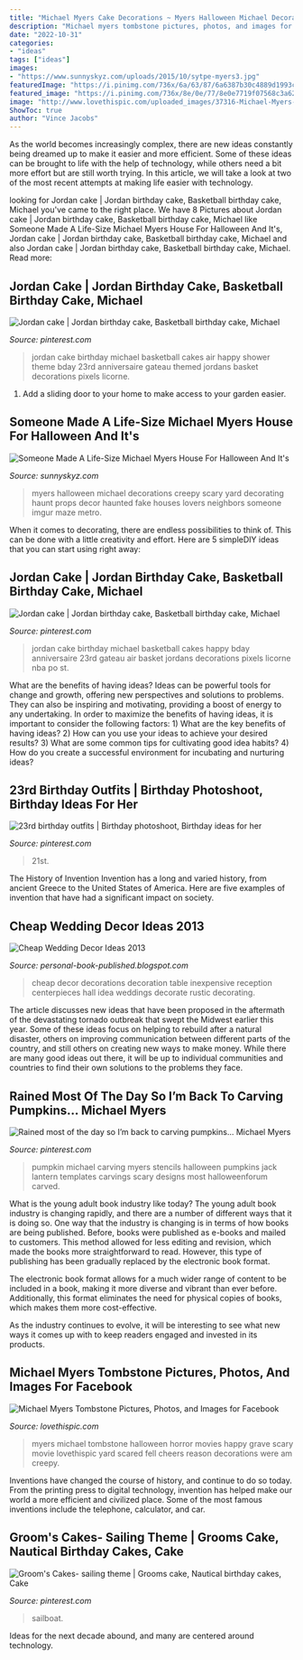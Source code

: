 ```yaml
---
title: "Michael Myers Cake Decorations ~ Myers Halloween Michael Decorations Creepy Scary Yard Decorating Haunt Props Decor Haunted Fake Houses Lovers Neighbors Someone Imgur Maze Metro"
description: "Michael myers tombstone pictures, photos, and images for facebook"
date: "2022-10-31"
categories:
- "ideas"
tags: ["ideas"]
images:
- "https://www.sunnyskyz.com/uploads/2015/10/sytpe-myers3.jpg"
featuredImage: "https://i.pinimg.com/736x/6a/63/87/6a6387b30c4889d1993c916910e59169--sailboat-cake-groom-cake.jpg"
featured_image: "https://i.pinimg.com/736x/8e/0e/77/8e0e7719f07568c3a62e9522012f56dd.jpg"
image: "http://www.lovethispic.com/uploaded_images/37316-Michael-Myers-Tombstone.jpg"
ShowToc: true
author: "Vince Jacobs"
---
```



As the world becomes increasingly complex, there are new ideas constantly being dreamed up to make it easier and more efficient. Some of these ideas can be brought to life with the help of technology, while others need a bit more effort but are still worth trying. In this article, we will take a look at two of the most recent attempts at making life easier with technology.

	

		
looking for Jordan cake | Jordan birthday cake, Basketball birthday cake, Michael you've came to the right place. We have 8 Pictures about Jordan cake | Jordan birthday cake, Basketball birthday cake, Michael like Someone Made A Life-Size Michael Myers House For Halloween And It&#039;s, Jordan cake | Jordan birthday cake, Basketball birthday cake, Michael and also Jordan cake | Jordan birthday cake, Basketball birthday cake, Michael. Read more:
		
    
## Jordan Cake | Jordan Birthday Cake, Basketball Birthday Cake, Michael

<img loading=lazy src="https://i.pinimg.com/736x/ff/3e/89/ff3e899cd12b08b5bb865b5232f1ffa0--michael-jordan-cake-michael-jordan-birthday-party.jpg" onerror="this.onerror=null;this.src='https://tse2.mm.bing.net/th?id=OIP.IdaGszSx7nsmtpyddNzazQHaNJ&amp;pid=15.1';" alt="Jordan cake | Jordan birthday cake, Basketball birthday cake, Michael">

_Source: pinterest.com_

>jordan cake birthday michael basketball cakes air happy shower theme bday 23rd anniversaire gateau themed jordans basket decorations pixels licorne. 

	

1. Add a sliding door to your home to make access to your garden easier.

    
## Someone Made A Life-Size Michael Myers House For Halloween And It&#039;s

<img loading=lazy src="https://www.sunnyskyz.com/uploads/2015/10/sytpe-myers3.jpg" onerror="this.onerror=null;this.src='https://tse4.mm.bing.net/th?id=OIP.8PyuMjwzs7PmXwoGH1DJJQHaHa&amp;pid=15.1';" alt="Someone Made A Life-Size Michael Myers House For Halloween And It&#039;s">

_Source: sunnyskyz.com_

>myers halloween michael decorations creepy scary yard decorating haunt props decor haunted fake houses lovers neighbors someone imgur maze metro. 

	

When it comes to decorating, there are endless possibilities to think of. This can be done with a little creativity and effort. Here are 5 simpleDIY ideas that you can start using right away:

    
## Jordan Cake | Jordan Birthday Cake, Basketball Birthday Cake, Michael

<img loading=lazy src="https://i.pinimg.com/originals/ff/3e/89/ff3e899cd12b08b5bb865b5232f1ffa0.jpg" onerror="this.onerror=null;this.src='https://tse4.mm.bing.net/th?id=OIP.xsBSXg2zanMKuE6gaD4LJAHaNJ&amp;pid=15.1';" alt="Jordan cake | Jordan birthday cake, Basketball birthday cake, Michael">

_Source: pinterest.com_

>jordan cake birthday michael basketball cakes happy bday anniversaire 23rd gateau air basket jordans decorations pixels licorne nba po st. 

	

What are the benefits of having ideas?
Ideas can be powerful tools for change and growth, offering new perspectives and solutions to problems. They can also be inspiring and motivating, providing a boost of energy to any undertaking. In order to maximize the benefits of having ideas, it is important to consider the following factors: 1) What are the key benefits of having ideas? 2) How can you use your ideas to achieve your desired results? 3) What are some common tips for cultivating good idea habits? 4) How do you create a successful environment for incubating and nurturing ideas?

    
## 23rd Birthday Outfits | Birthday Photoshoot, Birthday Ideas For Her

<img loading=lazy src="https://i.pinimg.com/736x/75/aa/ac/75aaacd9deebb6a26ec153b36b842c34.jpg" onerror="this.onerror=null;this.src='https://tse4.mm.bing.net/th?id=OIP.QGb4_f_JYFNcT4Gwmr_xugHaIp&amp;pid=15.1';" alt="23rd birthday outfits | Birthday photoshoot, Birthday ideas for her">

_Source: pinterest.com_

>21st. 

	

The History of Invention
Invention has a long and varied history, from ancient Greece to the United States of America. Here are five examples of invention that have had a significant impact on society.

    
## Cheap Wedding Decor Ideas 2013

<img loading=lazy src="http://2.bp.blogspot.com/-nH35hkO7GYs/UZA_CfUvbTI/AAAAAAAADFc/Hiu0BRqR2fU/s1600/Cheap+Wedding+Decor+Ideas+2013.jpg" onerror="this.onerror=null;this.src='https://tse2.mm.bing.net/th?id=OIP.3UIwtsFIGKjRHHLKJdXXlQHaFa&amp;pid=15.1';" alt="Cheap Wedding Decor Ideas 2013">

_Source: personal-book-published.blogspot.com_

>cheap decor decorations decoration table inexpensive reception centerpieces hall idea weddings decorate rustic decorating. 

	

The article discusses new ideas that have been proposed in the aftermath of the devastating tornado outbreak that swept the Midwest earlier this year. Some of these ideas focus on helping to rebuild after a natural disaster, others on improving communication between different parts of the country, and still others on creating new ways to make money. While there are many good ideas out there, it will be up to individual communities and countries to find their own solutions to the problems they face.

    
## Rained Most Of The Day So I’m Back To Carving Pumpkins... Michael Myers

<img loading=lazy src="https://i.pinimg.com/736x/8e/0e/77/8e0e7719f07568c3a62e9522012f56dd.jpg" onerror="this.onerror=null;this.src='https://tse2.mm.bing.net/th?id=OIP.NAS3DXPeec-z2V2bWxVaQQHaFj&amp;pid=15.1';" alt="Rained most of the day so I’m back to carving pumpkins... Michael Myers">

_Source: pinterest.com_

>pumpkin michael carving myers stencils halloween pumpkins jack lantern templates carvings scary designs most halloweenforum carved. 

	

What is the young adult book industry like today?
The young adult book industry is changing rapidly, and there are a number of different ways that it is doing so. One way that the industry is changing is in terms of how books are being published. 
Before, books were published as e-books and mailed to customers. This method allowed for less editing and revision, which made the books more straightforward to read. However, this type of publishing has been gradually replaced by the electronic book format. 

The electronic book format allows for a much wider range of content to be included in a book, making it more diverse and vibrant than ever before. Additionally, this format eliminates the need for physical copies of books, which makes them more cost-effective. 

As the industry continues to evolve, it will be interesting to see what new ways it comes up with to keep readers engaged and invested in its products.

    
## Michael Myers Tombstone Pictures, Photos, And Images For Facebook

<img loading=lazy src="http://www.lovethispic.com/uploaded_images/37316-Michael-Myers-Tombstone.jpg" onerror="this.onerror=null;this.src='https://tse1.mm.bing.net/th?id=OIP.vq_AhCmlkDMoa1yTSEMgjQHaLq&amp;pid=15.1';" alt="Michael Myers Tombstone Pictures, Photos, and Images for Facebook">

_Source: lovethispic.com_

>myers michael tombstone halloween horror movies happy grave scary movie lovethispic yard scared fell cheers reason decorations were am creepy. 

	

Inventions have changed the course of history, and continue to do so today. From the printing press to digital technology, invention has helped make our world a more efficient and civilized place. Some of the most famous inventions include the telephone, calculator, and car.

    
## Groom&#039;s Cakes- Sailing Theme | Grooms Cake, Nautical Birthday Cakes, Cake

<img loading=lazy src="https://i.pinimg.com/736x/6a/63/87/6a6387b30c4889d1993c916910e59169--sailboat-cake-groom-cake.jpg" onerror="this.onerror=null;this.src='https://tse3.mm.bing.net/th?id=OIP.PpyWTRFOqB3B0L7MxzhE2QHaKu&amp;pid=15.1';" alt="Groom&#039;s Cakes- sailing theme | Grooms cake, Nautical birthday cakes, Cake">

_Source: pinterest.com_

>sailboat. 

	

Ideas for the next decade abound, and many are centered around technology.

